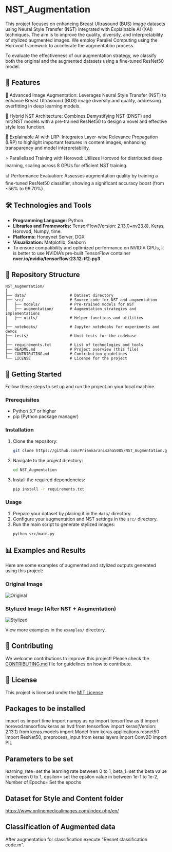 # NST_Augmentation
This project focuses on enhancing Breast Ultrasound (BUS) image datasets using Neural Style Transfer (NST) integrated with Explainable AI (XAI) techniques. The aim is to improve the quality, diversity, and interpretability of stylized augmented images. We employ Parallel Computing using the Horovod framework to accelerate the augmentation process.

To evaluate the effectiveness of our augmentation strategy, we classify both the original and the augmented datasets using a fine-tuned ResNet50 model.
## 🚀 Features
📸 Advanced Image Augmentation: Leverages Neural Style Transfer (NST) to enhance Breast Ultrasound (BUS) image diversity and quality, addressing overfitting in deep learning models.

🎨 Hybrid NST Architecture: Combines Demystifying NST (DNST) and mr2NST models with a pre-trained ResNet50 to design a novel and effective style loss function.

🧠 Explainable AI with LRP: Integrates Layer-wise Relevance Propagation (LRP) to highlight important features in content images, enhancing transparency and model interpretability.

⚡ Parallelized Training with Horovod: Utilizes Horovod for distributed deep learning, scaling across 8 GPUs for efficient NST training.

📊 Performance Evaluation: Assesses augmentation quality by training a fine-tuned ResNet50 classifier, showing a significant accuracy boost (from ~56% to 99.70%).

## 🛠️ Technologies and Tools
- **Programming Language:** Python
- **Libraries and Frameworks:**  TensorFlow(Version: 2.13.0+nv23.8), Keras, Horovod, Numpy, time.
- **Platforms:** Honeynet Server, DGX
- **Visualization:** Matplotlib, Seaborn
- To ensure compatibility and optimized performance on NVIDIA GPUs, it is better to use NVIDIA’s pre-built TensorFlow container **nvcr.io/nvidia/tensorflow:23.12-tf2-py3**
## 📂 Repository Structure
```
NST_Augmentation/
│
├── data/                   # Dataset directory
├── src/                    # Source code for NST and augmentation
│   ├── models/             # Pre-trained models for NST
│   ├── augmentation/       # Augmentation strategies and implementations
│   ├── utils/              # Helper functions and utilities
│
├── notebooks/              # Jupyter notebooks for experiments and demos
├── tests/                  # Unit tests for the codebase
│
├── requirements.txt        # List of technologies and tools
├── README.md               # Project overview (this file)
├── CONTRIBUTING.md         # Contribution guidelines
└── LICENSE                 # License for the project
```

## 🚀 Getting Started
Follow these steps to set up and run the project on your local machine.

### Prerequisites
- Python 3.7 or higher
- pip (Python package manager)

### Installation
1. Clone the repository:
   ```bash
   git clone https://github.com/Priankaranisaha5085/NST_Augmentation.git
   ```
2. Navigate to the project directory:
   ```bash
   cd NST_Augmentation
   ```
3. Install the required dependencies:
   ```bash
   pip install -r requirements.txt
   ```

### Usage
1. Prepare your dataset by placing it in the `data/` directory.
2. Configure your augmentation and NST settings in the `src/` directory.
3. Run the main script to generate stylized images:
   ```bash
   python src/main.py
   ```

## 📊 Examples and Results
Here are some examples of augmented and stylized outputs generated using this project:

### Original Image
![Original](examples/original.jpg)

### Stylized Image (After NST + Augmentation)
![Stylized](examples/stylized.jpg)

View more examples in the `examples/` directory.

## 🤝 Contributing
We welcome contributions to improve this project! Please check the [CONTRIBUTING.md](CONTRIBUTING.md) file for guidelines on how to contribute.

## 📜 License
This project is licensed under the [MIT License](LICENSE)

## Packages to be installed
import os
import time
import numpy as np
import tensorflow as tf
import horovod.tensorflow.keras as hvd
from tensorflow import keras(Version: 2.13.1)
from keras.models import Model
from keras.applications.resnet50 import ResNet50, preprocess_input
from keras.layers import Conv2D
import PIL

## Parameters to be set
learning_rate=set the learning rate between 0 to 1,
beta_1=set the beta value in between 0 to 1,
epsilon= set the epsilon value in between 1e-1 to 1e-2,
Number of Epochs= Set the epochs

## Dataset for Style and Content folder
https://www.onlinemedicalimages.com/index.php/en/


## Classification of Augmented data
After augmentation for classification execute "Resnet classification code.m".


